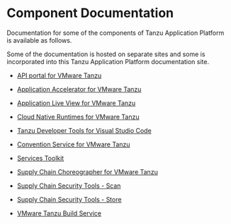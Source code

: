 # Component Documentation

Documentation for some of the components of Tanzu Application Platform is available as follows.

Some of the documentation is hosted on separate sites and some is incorporated into this 
Tanzu Application Platform documentation site.

+ [API portal for VMware Tanzu](https://docs.pivotal.io/api-portal)

+ [Application Accelerator for VMware Tanzu](https://docs.vmware.com/en/Application-Accelerator-for-VMware-Tanzu/index.html)

+ [Application Live View for VMware Tanzu](https://docs.vmware.com/en/Application-Live-View-for-VMware-Tanzu/0.1/docs/GUID-index.html)

+ [Cloud Native Runtimes for VMware Tanzu](https://docs.vmware.com/en/Cloud-Native-Runtimes-for-VMware-Tanzu/1.0/tanzu-cloud-native-runtimes-1-0/GUID-cnr-overview.html)

+ [Tanzu Developer Tools for Visual Studio Code](vscode-extension/about.md)

+ [Convention Service for VMware Tanzu](convention-service/about.md)

+ [Services Toolkit](https://docs.vmware.com/en/SCP-Toolkit/0.4/scp-toolkit-0-4/GUID-overview.html)

+ [Supply Chain Choreographer for VMware Tanzu](scc/about.html)

+ [Supply Chain Security Tools - Scan](scst-scan/overview.md)

+ [Supply Chain Security Tools - Store](scst-store/overview.md)

+ [VMware Tanzu Build Service](https://docs.pivotal.io/build-service)
